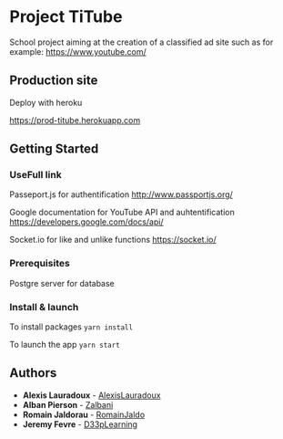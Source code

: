 # Project TiTube

School project aiming at the creation of a classified ad site such as for example: https://www.youtube.com/

## Production site

Deploy with heroku

https://prod-titube.herokuapp.com

## Getting Started 


### UseFull link
Passeport.js for authentification
http://www.passportjs.org/

Google documentation for YouTube API and auhtentification
https://developers.google.com/docs/api/

Socket.io for like and unlike functions
https://socket.io/

### Prerequisites
Postgre server for database

### Install & launch
To install packages
```yarn install```

To launch the app
```yarn start```

## Authors

* **Alexis Lauradoux** - [AlexisLauradoux](https://github.com/AlexisLauradoux)
* **Alban Pierson** - [Zalbani](https://github.com/Zalbani)
* **Romain Jaldorau** - [RomainJaldo](https://github.com/RomainJaldo)
* **Jeremy Fevre** - [D33pLearning](https://github.com/D33pLearning)
